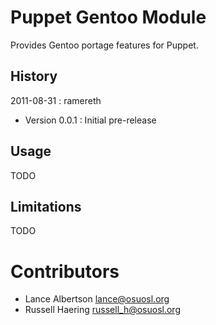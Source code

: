Puppet Gentoo Module
=================

Provides Gentoo portage features for Puppet.

History
-------
2011-08-31 : ramereth

  * Version 0.0.1 : Initial pre-release

Usage
-----

TODO

Limitations
-----------

TODO

Contributors
============

* Lance Albertson <lance@osuosl.org>
* Russell Haering <russell_h@osuosl.org>
